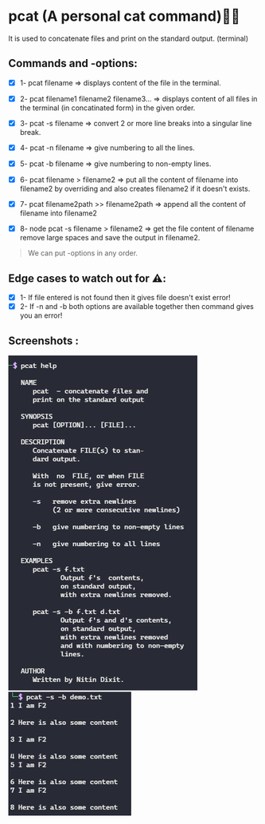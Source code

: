 # pcat (A personal cat command)🚀🚀 
It is used to concatenate files and print on the standard output. (terminal)

## Commands and -options:
- [x] 1- pcat filename => displays content of the file in the terminal.
- [x] 2- pcat filename1 filename2 filename3... => displays content of all files in the terminal (in concatinated form) in the given order.
- [x] 3- pcat -s filename => convert 2 or more line breaks into a singular line break.

- [x] 4- pcat -n filename => give numbering to all the lines.  
- [x] 5- pcat -b filename => give numbering to non-empty lines. 
- [x] 6- pcat filename > filename2 => put all the content of filename into filename2 by overriding and also creates filename2 if it doesn't exists. 
- [x] 7- pcat filename2path >> filename2path => append all the content of filename into filename2 
- [x] 8- node pcat -s filename > filename2 => get the file content of filename remove large spaces and save the output in filename2. 

>We can put -options in any order.

## Edge cases to watch out for ⚠️:

- [x] 1- If file entered is not found then it gives file doesn't exist error!
- [x] 2- If -n and -b both options are available together then command gives you an error!

## Screenshots :
<img src="./screenshots/Screenshot 2021-11-02 072928.png/">

<img src="./screenshots/Screenshot 2021-11-02 073722.png/">